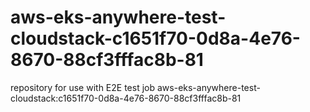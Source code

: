 # aws-eks-anywhere-test-cloudstack-c1651f70-0d8a-4e76-8670-88cf3fffac8b-81
repository for use with E2E test job aws-eks-anywhere-test-cloudstack:c1651f70-0d8a-4e76-8670-88cf3fffac8b-81
